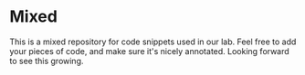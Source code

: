 # Mixed

This is a mixed repository for code snippets used in our lab. Feel free to add your pieces of code, and make sure it's nicely annotated. Looking forward to see this growing.


